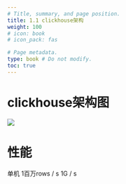 ```yaml
---
# Title, summary, and page position.
title: 1.1 clickhouse架构
weight: 100
# icon: book
# icon_pack: fas

# Page metadata.
type: book # Do not modify.
toc: true
---
```


# clickhouse架构图

![](https://cdn.attack204.com/20220617142715.png)

# 性能

单机
1百万rows / s
1G / s

